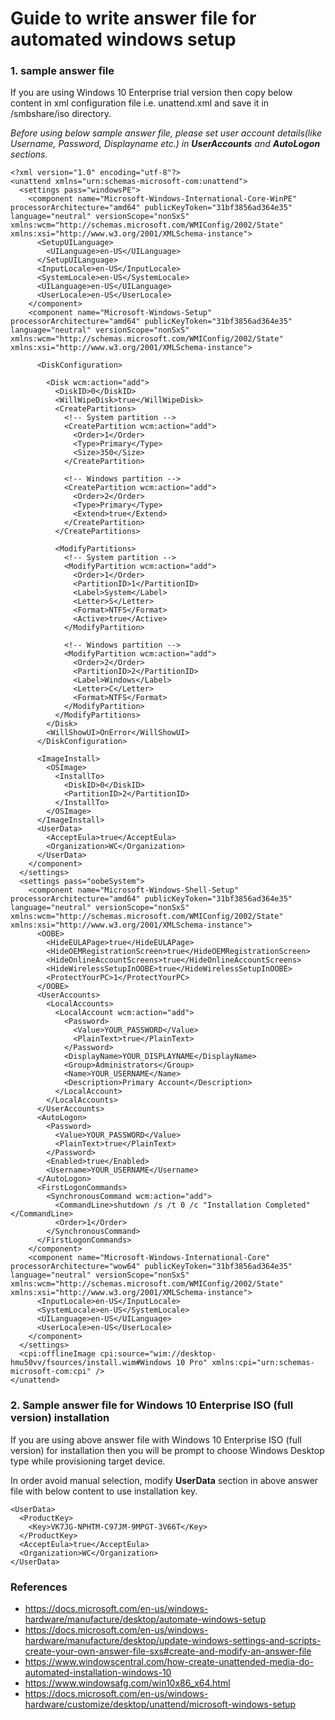 # Guide to write answer file for automated windows setup

### 1. sample answer file

If you are using Windows 10 Enterprise trial version then copy below content in xml configuration file i.e. unattend.xml and save it in /smbshare/iso directory.

*Before using below sample answer file, please set user account details(like Username, Password, Displayname etc.) in ***UserAccounts***  and ***AutoLogon*** sections.*


```
<?xml version="1.0" encoding="utf-8"?>
<unattend xmlns="urn:schemas-microsoft-com:unattend">
  <settings pass="windowsPE">
    <component name="Microsoft-Windows-International-Core-WinPE" processorArchitecture="amd64" publicKeyToken="31bf3856ad364e35" language="neutral" versionScope="nonSxS" xmlns:wcm="http://schemas.microsoft.com/WMIConfig/2002/State" xmlns:xsi="http://www.w3.org/2001/XMLSchema-instance">
      <SetupUILanguage>
        <UILanguage>en-US</UILanguage>
      </SetupUILanguage>
      <InputLocale>en-US</InputLocale>
      <SystemLocale>en-US</SystemLocale>
      <UILanguage>en-US</UILanguage>
      <UserLocale>en-US</UserLocale>
    </component>
    <component name="Microsoft-Windows-Setup" processorArchitecture="amd64" publicKeyToken="31bf3856ad364e35" language="neutral" versionScope="nonSxS" xmlns:wcm="http://schemas.microsoft.com/WMIConfig/2002/State" xmlns:xsi="http://www.w3.org/2001/XMLSchema-instance">

      <DiskConfiguration>

        <Disk wcm:action="add">
          <DiskID>0</DiskID>
          <WillWipeDisk>true</WillWipeDisk>
          <CreatePartitions>
            <!-- System partition -->
            <CreatePartition wcm:action="add">
              <Order>1</Order>
              <Type>Primary</Type>
              <Size>350</Size>
            </CreatePartition>

            <!-- Windows partition -->
            <CreatePartition wcm:action="add">
              <Order>2</Order>
              <Type>Primary</Type>
              <Extend>true</Extend>
            </CreatePartition>
          </CreatePartitions>

          <ModifyPartitions>
            <!-- System partition -->
            <ModifyPartition wcm:action="add">
              <Order>1</Order>
              <PartitionID>1</PartitionID>
              <Label>System</Label>
              <Letter>S</Letter>
              <Format>NTFS</Format>
              <Active>true</Active>
            </ModifyPartition>

            <!-- Windows partition -->
            <ModifyPartition wcm:action="add">
              <Order>2</Order>
              <PartitionID>2</PartitionID>
              <Label>Windows</Label>
              <Letter>C</Letter>
              <Format>NTFS</Format>
            </ModifyPartition>
          </ModifyPartitions>
        </Disk>
        <WillShowUI>OnError</WillShowUI>
      </DiskConfiguration>

      <ImageInstall>
        <OSImage>
          <InstallTo>
            <DiskID>0</DiskID>
            <PartitionID>2</PartitionID>
          </InstallTo>
        </OSImage>
      </ImageInstall>
      <UserData>
        <AcceptEula>true</AcceptEula>
        <Organization>WC</Organization>
      </UserData>
    </component>
  </settings>
  <settings pass="oobeSystem">
    <component name="Microsoft-Windows-Shell-Setup" processorArchitecture="amd64" publicKeyToken="31bf3856ad364e35" language="neutral" versionScope="nonSxS" xmlns:wcm="http://schemas.microsoft.com/WMIConfig/2002/State" xmlns:xsi="http://www.w3.org/2001/XMLSchema-instance">
      <OOBE>
        <HideEULAPage>true</HideEULAPage>
        <HideOEMRegistrationScreen>true</HideOEMRegistrationScreen>
        <HideOnlineAccountScreens>true</HideOnlineAccountScreens>
        <HideWirelessSetupInOOBE>true</HideWirelessSetupInOOBE>
        <ProtectYourPC>1</ProtectYourPC>
      </OOBE>
      <UserAccounts>
        <LocalAccounts>
          <LocalAccount wcm:action="add">
            <Password>
              <Value>YOUR_PASSWORD</Value>
              <PlainText>true</PlainText>
            </Password>
            <DisplayName>YOUR_DISPLAYNAME</DisplayName>
            <Group>Administrators</Group>
            <Name>YOUR_USERNAME</Name>
            <Description>Primary Account</Description>
          </LocalAccount>
        </LocalAccounts>
      </UserAccounts>
      <AutoLogon>
        <Password>
          <Value>YOUR_PASSWORD</Value>
          <PlainText>true</PlainText>
        </Password>
        <Enabled>true</Enabled>
        <Username>YOUR_USERNAME</Username>
      </AutoLogon>
      <FirstLogonCommands>
        <SynchronousCommand wcm:action="add">
          <CommandLine>shutdown /s /t 0 /c "Installation Completed"</CommandLine>
          <Order>1</Order>
        </SynchronousCommand>
      </FirstLogonCommands>
    </component>
    <component name="Microsoft-Windows-International-Core" processorArchitecture="wow64" publicKeyToken="31bf3856ad364e35" language="neutral" versionScope="nonSxS" xmlns:wcm="http://schemas.microsoft.com/WMIConfig/2002/State" xmlns:xsi="http://www.w3.org/2001/XMLSchema-instance">
      <InputLocale>en-US</InputLocale>
      <SystemLocale>en-US</SystemLocale>
      <UILanguage>en-US</UILanguage>
      <UserLocale>en-US</UserLocale>
    </component>
  </settings>
  <cpi:offlineImage cpi:source="wim://desktop-hmu50vv/fsources/install.wim#Windows 10 Pro" xmlns:cpi="urn:schemas-microsoft-com:cpi" />
</unattend>

```

### 2. Sample answer file for Windows 10 Enterprise ISO (full version) installation

If you are using above answer file with Windows 10 Enterprise ISO (full version) for installation then you will be prompt to choose Windows Desktop type while provisioning target device. 

In order avoid manual selection, modify **UserData** section in above answer file with below content to use installation key. 
```
<UserData>
  <ProductKey>
    <Key>VK7JG-NPHTM-C97JM-9MPGT-3V66T</Key>
  </ProductKey>
  <AcceptEula>true</AcceptEula>
  <Organization>WC</Organization>
</UserData>
```

### References

* https://docs.microsoft.com/en-us/windows-hardware/manufacture/desktop/automate-windows-setup
* https://docs.microsoft.com/en-us/windows-hardware/manufacture/desktop/update-windows-settings-and-scripts-create-your-own-answer-file-sxs#create-and-modify-an-answer-file
* https://www.windowscentral.com/how-create-unattended-media-do-automated-installation-windows-10
* https://www.windowsafg.com/win10x86_x64.html
* https://docs.microsoft.com/en-us/windows-hardware/customize/desktop/unattend/microsoft-windows-setup
